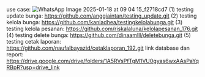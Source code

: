 use case:
![WhatsApp Image 2025-01-18 at 09 04 15_f2718cd7](https://github.com/user-attachments/assets/104adf96-634b-4762-815b-9f7c970ea166)
(1) testing update bunga: https://github.com/anggiaintan/testing_update.git
(2) testing kelola bunga: https://github.com/kaniadhea/testingkelolabunga.git
(3) testing kelola pesanan: https://github.com/riskalaluna/kelolapesanan_176.git
(4) testing delete bunga: https://github.com/dinaamlll/deletebunga.git
(5) testing cetak laporan: https://github.com/naufalbayazid/cetaklaporan_192.git
link database dan report: https://drive.google.com/drive/folders/1A5RVsPfTgM1VU0gyas6wxAAsPaYqRBpR?usp=drive_link

